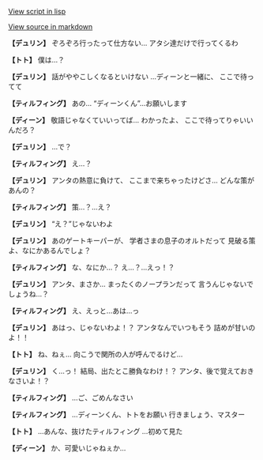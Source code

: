 [View script in lisp](../scripts/1520702.txt)

[View source in markdown](1520702.md)

**【デュリン】**
ぞろぞろ行ったって仕方ない…
アタシ達だけで行ってくるわ

**【トト】**
僕は…？

**【デュリン】**
話がややこしくなるといけない
…ディーンと一緒に、
ここで待ってて

**【ティルフィング】**
あの…
“ディーンくん”…お願いします

**【ディーン】**
敬語じゃなくていいってば…
わかったよ、
ここで待ってりゃいいんだろ？

**【デュリン】**
…で？

**【ティルフィング】**
え…？

**【デュリン】**
アンタの熱意に負けて、
ここまで来ちゃったけどさ…
どんな策があんの？

**【ティルフィング】**
策…？…え？

**【デュリン】**
“え？”じゃないわよ

**【デュリン】**
あのゲートキーパーが、
学者さまの息子のオルトだって
見破る策よ、なにかあるんでしょ？

**【ティルフィング】**
な、なにか…？
え…？…えっ！？

**【デュリン】**
アンタ、まさか…
まったくのノープランだって
言うんじゃないでしょうね…？

**【ティルフィング】**
え、えっと…あは…っ

**【デュリン】**
あはっ、じゃないわよ！？
アンタなんでいつもそう
詰めが甘いのよ！！

**【トト】**
ね、ねぇ…
向こうで関所の人が呼んでるけど…

**【デュリン】**
く…っ！
結局、出たとこ勝負なわけ！？
アンタ、後で覚えておきなさいよ！？

**【ティルフィング】**
…ご、ごめんなさい

**【ティルフィング】**
…ディーンくん、トトをお願い
行きましょう、マスター

**【トト】**
…あんな、抜けたティルフィング
…初めて見た

**【ディーン】**
か、可愛いじゃねぇか…
